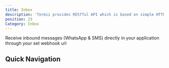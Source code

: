 ```yaml
---
title: Inbox
description: 'Termii provides RESTful API which is based on simple HTTP POST/GET requests. Our API lets you create, send, and verify messages, as well as, track your delivery statistics.'
position: 23
Category: Inbox
---
```


 Receive inbound messages (WhatsApp & SMS) directly in your application through your set webhook url

## Quick Navigation

<inbox-navigation-component></inbox-navigation-component>
